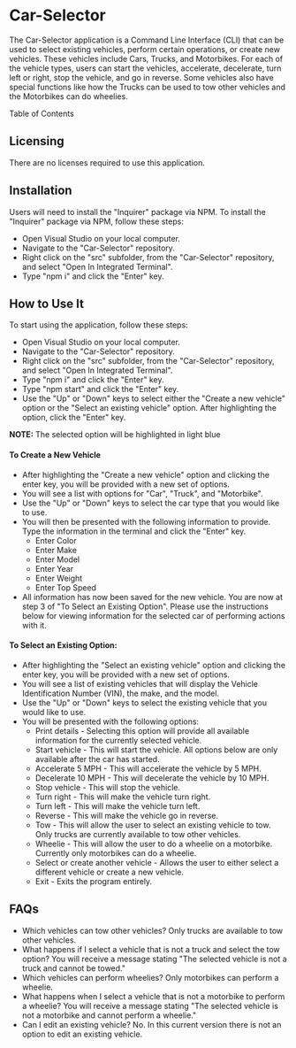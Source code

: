 # Car-Selector
The Car-Selector application is a Command Line Interface (CLI) that can be used to select existing vehicles, perform certain operations, or create new vehicles.
These vehicles include Cars, Trucks, and Motorbikes.  For each of the vehicle types, users can start the vehicles, accelerate, decelerate, turn left or right, stop the vehicle, and go in reverse.
Some vehicles also have special functions like how the Trucks can be used to tow other vehicles and the Motorbikes can do wheelies.

Table of Contents
## Licensing
There are no licenses required to use this application.  

## Installation
Users will need to install the "Inquirer" package via NPM.  To install the "Inquirer" package via NPM, follow these steps:
- Open Visual Studio on your local computer.
- Navigate to the "Car-Selector" repository.
- Right click on the "src" subfolder, from the "Car-Selector" repository, and select "Open In Integrated Terminal".
- Type "npm i" and click the "Enter" key.

## How to Use It
To start using the application, follow these steps:
- Open Visual Studio on your local computer.
- Navigate to the "Car-Selector" repository.
- Right click on the "src" subfolder, from the "Car-Selector" repository, and select "Open In Integrated Terminal".
- Type "npm i" and click the "Enter" key.
- Type "npm start" and click the "Enter" key.
- Use the "Up" or "Down" keys to select either the "Create a new vehicle" option or the "Select an existing vehicle" option.  After highlighting the option, click the "Enter" key.

**NOTE:** The selected option will be highlighted in light blue

#### To Create a New Vehicle
- After highlighting the "Create a new vehicle" option and clicking the enter key, you will be provided with a new set of options.
- You will see a list with options for "Car", "Truck", and "Motorbike".
- Use the "Up" or "Down" keys to select the car type that you would like to use.
- You will then be presented with the following information to provide.  Type the information in the terminal and click the "Enter" key.
  - Enter Color
  - Enter Make
  - Enter Model
  - Enter Year
  - Enter Weight
  - Enter Top Speed
 - All information has now been saved for the new vehicle.  You are now at step 3 of "To Select an Existing Option".  Please use the instructions below for viewing information for the selected car of performing actions with it.

#### To Select an Existing Option:
- After highlighting the "Select an existing vehicle" option and clicking the enter key, you will be provided with a new set of options.
- You will see a list of existing vehicles that will display the Vehicle Identification Number (VIN), the make, and the model.
- Use the "Up" or "Down" keys to select the existing vehicle that you would like to use.
- You will be presented with the following options:
  - Print details - Selecting this option will provide all available information for the currently selected vehicle.
  - Start vehicle - This will start the vehicle.  All options below are only available after the car has started.
  - Accelerate 5 MPH - This will accelerate the vehicle by 5 MPH.
  - Decelerate 10 MPH - This will decelerate the vehicle by 10 MPH.
  - Stop vehicle - This will stop the vehicle.
  - Turn right - This will make the vehicle turn right.
  - Turn left - This will make the vehicle turn left.
  - Reverse - This will make the vehicle go in reverse.
  - Tow - This will allow the user to select an existing vehicle to tow.  Only trucks are currently available to tow other vehicles.
  - Wheelie - This will allow the user to do a wheelie on a motorbike.  Currently only motorbikes can do a wheelie.
  - Select or create another vehicle - Allows the user to either select a different vehicle or create a new vehicle.
  - Exit - Exits the program entirely.

## FAQs
- Which vehicles can tow other vehicles? Only trucks are available to tow other vehicles.
- What happens if I select a vehicle that is not a truck and select the tow option? You will receive a message stating "The selected vehicle is not a truck and cannot be towed."
- Which vehicles can perform wheelies? Only motorbikes can perform a wheelie.
- What happens when I select a vehicle that is not a motorbike to perform a wheelie? You will receive a message stating "The selected vehicle is not a motorbike and cannot perform a wheelie."
- Can I edit an existing vehicle? No.  In this current version there is not an option to edit an existing vehicle.
